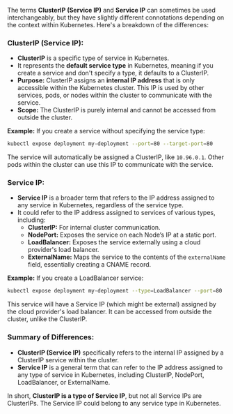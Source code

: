 The terms **ClusterIP (Service IP)** and **Service IP** can sometimes be used interchangeably, but they have slightly different connotations depending on the context within Kubernetes. Here's a breakdown of the differences:

### **ClusterIP (Service IP):**
- **ClusterIP** is a specific type of service in Kubernetes.
- It represents the **default service type** in Kubernetes, meaning if you create a service and don't specify a type, it defaults to a ClusterIP.
- **Purpose:** ClusterIP assigns an **internal IP address** that is only accessible within the Kubernetes cluster. This IP is used by other services, pods, or nodes within the cluster to communicate with the service.
- **Scope:** The ClusterIP is purely internal and cannot be accessed from outside the cluster.

**Example:**
If you create a service without specifying the service type:

```bash
kubectl expose deployment my-deployment --port=80 --target-port=80
```

The service will automatically be assigned a ClusterIP, like `10.96.0.1`. Other pods within the cluster can use this IP to communicate with the service.

### **Service IP:**
- **Service IP** is a broader term that refers to the IP address assigned to any service in Kubernetes, regardless of the service type.
- It could refer to the IP address assigned to services of various types, including:
  - **ClusterIP:** For internal cluster communication.
  - **NodePort:** Exposes the service on each Node’s IP at a static port.
  - **LoadBalancer:** Exposes the service externally using a cloud provider's load balancer.
  - **ExternalName:** Maps the service to the contents of the `externalName` field, essentially creating a CNAME record.

**Example:**
If you create a LoadBalancer service:

```bash
kubectl expose deployment my-deployment --type=LoadBalancer --port=80
```

This service will have a Service IP (which might be external) assigned by the cloud provider's load balancer. It can be accessed from outside the cluster, unlike the ClusterIP.

### **Summary of Differences:**
- **ClusterIP (Service IP)** specifically refers to the internal IP assigned by a ClusterIP service within the cluster.
- **Service IP** is a general term that can refer to the IP address assigned to any type of service in Kubernetes, including ClusterIP, NodePort, LoadBalancer, or ExternalName.

In short, **ClusterIP is a type of Service IP**, but not all Service IPs are ClusterIPs. The Service IP could belong to any service type in Kubernetes.
